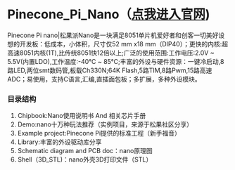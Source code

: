 # Pinecone_Pi_Nano（[点我进入官网](http://www.pineconepi.cn))
Pinecone Pi nano|松果派Nano是一块满足8051单片机爱好者和创客一切美好设想的开发板：低成本，小体积，尺寸仅52 mm x18 mm（DIP40）；更快的内核:超高速8051内核(1T),比传统8051快12倍以上;广泛的使用范围:工作电压:2.0V ~ 5.5V(内置LDO),工作温度:-40℃ ~ 85℃;丰富的外设与硬件资源：一键冷启动,8路LED,两位smt数码管,板载Ch330N;64K Flash,5路TIM,8路Pwm,15路高速ADC；易使用，支持C语言,汇编,直插面包板；多扩展，多种外设模块。 

###  **目录结构** 

1. Chipbook:Nano使用说明书 And 相关芯片手册
2. Demo:nano十万种玩法推荐（实例项目，来源于松果社区分享）
3. Example project:Pinecone Pi提供的标准工程（新手福音）
4. Library:丰富的外设驱动库分享
5. Schematic diagram and PCB doc：nano原理图
6. Shell（3D_STL)：nano外壳3D打印文件（STL）
